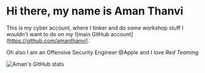 # Hi there, my name is Aman Thanvi

This is my cyber account, where I tinker and do some workshop stuff I wouldn't want to do on my ![main GitHub account](https://github.com/amanthanvi].

Oh also I am an Offensive Security Engineer @Apple and I _love Red Teaming_

![Aman's GitHub stats](https://github-readme-stats.vercel.app/api?username=amanthanvi-cyber&show_icons=true)
